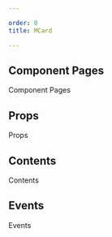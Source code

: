 ```yaml
---

order: 0
title: MCard

---
```

 
## Component Pages
 
Component Pages
 
## Props
 
Props
 
## Contents
 
Contents
 
## Events
 
Events
 

